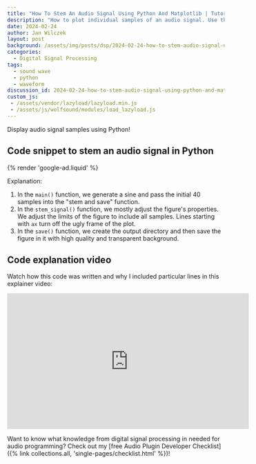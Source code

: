 ```yaml
---
title: "How To Stem An Audio Signal Using Python And Matplotlib | Tutorial For Beginners"
description: "How to plot individual samples of an audio signal. Use the stem plot. This tutorial + explainer video shows you how to do it in Python"
date: 2024-02-24
author: Jan Wilczek
layout: post
background: /assets/img/posts/dsp/2024-02-24-how-to-stem-audio-signal-using-python-and-matplotlib/Thumbnail.webp
categories:
  - Digital Signal Processing
tags:
  - sound wave
  - python
  - waveform
discussion_id: 2024-02-24-how-to-stem-audio-signal-using-python-and-matplotlib
custom_js:
 - /assets/vendor/lazyload/lazyload.min.js
 - /assets/js/wolfsound/modules/load_lazyload.js
---
```

Display audio signal samples using Python!

## Code snippet to stem an audio signal in Python

<script src="https://gist.github.com/JanWilczek/8ad9f37b2a10a77785947374487047a0.js"></script>

{% render 'google-ad.liquid' %}

Explanation:

1. In the `main()` function, we generate a sine and pass the initial 40 samples into the "stem and save" function.
2. In the `stem_signal()` function, we mostly adjust the figure's properties. We adjust the limits of the figure to include all samples. Lines starting with `ax` turn off the ugly frame of the plot.
3. In the `save()` function, we create the output directory and then save the figure in it with high quality and transparent background.

## Code explanation video

Watch how this code was written and why I included particular lines in this explainer video:

<iframe width="560" height="315" src="https://www.youtube.com/embed/MgpPkVttIUY?si=8A3PKBCIKUmNS6-c" title="YouTube video player" frameborder="0" allow="accelerometer; autoplay; clipboard-write; encrypted-media; gyroscope; picture-in-picture; web-share" allowfullscreen></iframe>

Want to know what knowledge from digital signal processing in needed for audio programming? Check out my [free Audio Plugin Developer Checklist]({% link collections.all, 'single-pages/checklist.html' %})!
